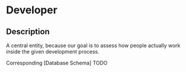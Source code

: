 # Developer

## Description
A central entity, because our goal is to assess how people actually work inside the given development process.

Corresponding [Database Schema] TODO